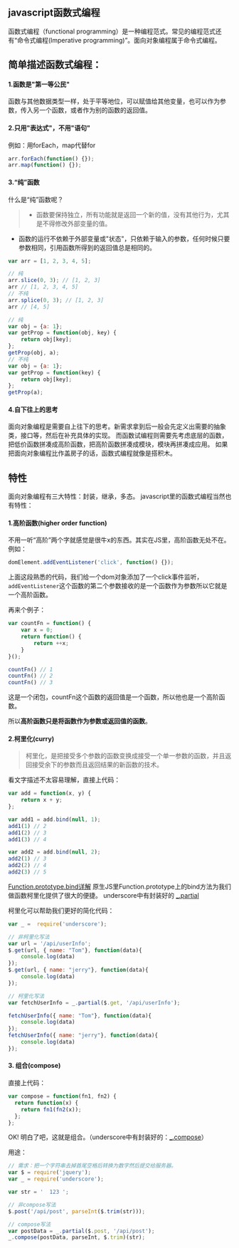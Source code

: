 ## javascript函数式编程

函数式编程（functional programming）是一种编程范式。常见的编程范式还有“命令式编程(Imperative programming)”。面向对象编程属于命令式编程。

## 简单描述函数式编程：
#### 1.函数是"第一等公民"
函数与其他数据类型一样，处于平等地位，可以赋值给其他变量，也可以作为参数，传入另一个函数，或者作为别的函数的返回值。
#### 2.只用"表达式"，不用"语句"
例如：用forEach，map代替for
```javascript
arr.forEach(function() {});
arr.map(function() {});
```

#### 3.“纯”函数
什么是“纯”函数呢？

>* 函数要保持独立，所有功能就是返回一个新的值，没有其他行为，尤其是不得修改外部变量的值。
* 函数的运行不依赖于外部变量或"状态"，只依赖于输入的参数，任何时候只要参数相同，引用函数所得到的返回值总是相同的。

```javascript
var arr = [1, 2, 3, 4, 5];

// 纯
arr.slice(0, 3); // [1, 2, 3]
arr // [1, 2, 3, 4, 5]
// 不纯
arr.splice(0, 3); // [1, 2, 3]
arr // [4, 5]

// 纯
var obj = {a: 1};
var getProp = function(obj, key) {
    return obj[key];
};
getProp(obj, a);
// 不纯
var obj = {a: 1};
var getProp = function(key) {
    return obj[key];
};
getProp(a);
```
#### 4.自下往上的思考
面向对象编程是需要自上往下的思考。新需求拿到后一般会先定义出需要的抽象类，接口等，然后在补充具体的实现。
而函数试编程则需要先考虑底层的函数，把低价函数拼凑成高阶函数，把高阶函数拼凑成模块，模块再拼凑成应用。
如果把面向对象编程比作盖房子的话，函数式编程就像是搭积木。

## 特性
面向对象编程有三大特性：封装，继承，多态。
javascript里的函数式编程当然也有特性：

#### 1.高阶函数(higher order function)

不用一听“高阶”两个字就感觉是很牛x的东西。其实在JS里，高阶函数无处不在。例如：
```javascript
domElement.addEventListener('click', function() {});
```
上面这段熟悉的代码，我们给一个dom对象添加了一个click事件监听，```addEventListener```这个函数的第二个参数接收的是一个函数作为参数所以它就是一个高阶函数。

再来个例子：
```javascript
var countFn = function() {
    var x = 0;
    return function() {
        return ++x;
    }
}();

countFn() // 1
countFn() // 2
countFn() // 3
```
这是一个闭包，countFn这个函数的返回值是一个函数，所以他也是一个高阶函数。

所以**高阶函数只是将函数作为参数或返回值的函数**。

#### 2.柯里化(curry)
>柯里化，是把接受多个参数的函数变换成接受一个单一参数的函数，并且返回接受余下的参数而且返回结果的新函数的技术。

看文字描述不太容易理解，直接上代码：
```javascript
var add = function(x, y) {
    return x + y;
};

var add1 = add.bind(null, 1);
add1(1) // 2
add1(2) // 3
add1(3) // 4

var add2 = add.bind(null, 2);
add2(1) // 3
add2(2) // 4
add2(3) // 5
```

[Function.prototype.bind详解](https://developer.mozilla.org/zh-CN/docs/Web/JavaScript/Reference/Global_Objects/Function/bind)
原生JS里Function.prototype上的bind方法为我们做函数柯里化提供了很大的便捷。
underscore中有封装好的 [\_.partial](http://underscorejs.org/#partial)

柯里化可以帮助我们更好的简化代码：
```javascript
var _ =  require('underscore');

// 非柯里化写法
var url = '/api/userInfo';
$.get(url, { name: "Tom"}, function(data){
    console.log(data)    
});
$.get(url, { name: "jerry"}, function(data){
    console.log(data)    
});

// 柯里化写法
var fetchUserInfo = _.partial($.get, '/api/userInfo');

fetchUserInfo({ name: "Tom"}, function(data){
    console.log(data)    
});
fetchUserInfo({ name: "jerry"}, function(data){
    console.log(data)    
});

```

#### 3. 组合(compose)
直接上代码：
```javascript
var compose = function(fn1, fn2) {
  return function(x) {
    return fn1(fn2(x));
  };
};
```
OK! 明白了吧，这就是组合。（underscore中有封装好的：[\_.compose](http://underscorejs.org/#compose)）

用途：
```javascript
// 需求：把一个字符串去掉首尾空格后转换为数字然后提交给服务器。
var $ = require('jquery');
var _ = require('underscore');

var str = '  123 ';

// 非compose写法
$.post('/api/post', parseInt($.trim(str)));

// compose写法
var postData = _.partial($.post, '/api/post');
_.compose(postData, parseInt, $.trim)(str);

```
